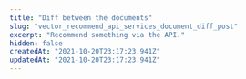 ```yaml
---
title: "Diff between the documents"
slug: "vector_recommend_api_services_document_diff_post"
excerpt: "Recommend something via the API."
hidden: false
createdAt: "2021-10-20T23:17:23.941Z"
updatedAt: "2021-10-20T23:17:23.941Z"
---
```

